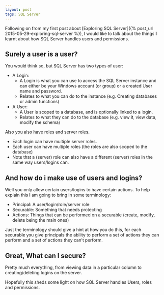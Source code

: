 ```yaml
---
layout: post
tags: SQL Server
---
```

Following on from my first post about [Exploring SQL Server]({% post_url 2015-05-29-exploring-sql-server %}), I would like to talk about the things I learnt about how SQL Server handles users and permissions.

## Surely a user is a user?
You would think so, but SQL Server has two types of user:
- A Login:
  - A Login is what you can use to access the SQL Server instance and can either be your Windows account (or group) or a created User name and password.
  - Relates to what you can do to the instance (e.g. Creating databases or admin functions)
- A User:
  - A User is scoped to a database, and is optionally linked to a login.
  - Relates to what they can do to the database (e.g. view it, view data, modify the schema)

Also you also have roles and server roles.
- Each login can have multiple server roles.
- Each user can have multiple roles (the roles are also scoped to the database)
- Note that a (server) role can also have a different (server) roles in the same way users/logins can.

## And how do i make use of users and logins?
Well you only allow certain users/logins to have certain actions. To help explain this I am going to bring in some terminology:
- Principal: A user/login/role/server role
- Securable: Something that needs protecting
- Actions: Things that can be performed on a securable (create, modify, delete being the main ones)

Just the terminology should give a hint at how you do this, for each securable you give principals the ability to perform a set of actions they can perform and a set of actions they can't perform.

## Great, What can I secure?
Pretty much everything, from viewing data in a particular column to creating/deleting logins on the server.

Hopefully this sheds some light on how SQL Server handles Users, roles and permissions.
